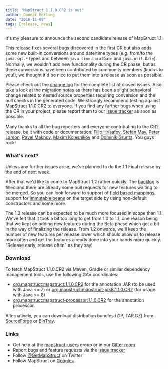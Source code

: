 ```yaml
---
title: "MapStruct 1.1.0.CR2 is out"
author: Gunnar Morling
date: "2016-11-08"
tags: [release, news]
---
```


It's my pleasure to announce the second candidate release of MapStruct 1.1!

This release fixes several bugs discovered in the first CR but also adds some new built-in conversions around date/time types (e.g. from/to the `java.sql.*` types and between `java.time.LocalDate` and `java.util.Date`).
Normally, we wouldn't add new functionality during the CR phase, but as these conversions have been contributed by community members (kudos to you!), we thought it'd be nice to put them into a release as soon as possible.

<!--more-->

Please check out the [change log](https://github.com/mapstruct/mapstruct/issues?q=milestone%3A1.1.0.CR2) for the complete list of closed issues.
Also take a look at the [migration notes](https://github.com/mapstruct/mapstruct/wiki/Migration-notes#110cr2) as there has been a slight behavioral change related to nested source properties requiring conversion and the null checks in the generated code.
We strongly recommend testing against MapStruct 1.1.0.CR2 to everyone.
If you find any further bugs when using the CR in your project, please report them to our [issue tracker](https://github.com/mapstruct/mapstruct/issues) as soon as possible.

Many thanks to all the bug reporters and everyone contributing to the CR2 release, be it with code or documentation: [Filip Hrisafov](https://github.com/filiphr), [Stefan May](https://github.com/osthus-sm), [Peter Larson](https://github.com/pjlarson), [Pavel Makhov](https://github.com/streetturtle), [Maxim Kolesnikov](https://github.com/xCASx) and [Dominik Gruntz](https://github.com/dgruntz).
You guys rock!

### What's next?

Unless any further issues arise, we've planned to do the 1.1 Final release by the end of next week.

After that we'd like to come to MapStruct 1.2 rather quickly.
The [backlog](https://github.com/mapstruct/mapstruct/issues?q=is%3Aissue+is%3Aopen+label%3Afeature) is filled and there are already some pull requests for new features waiting to be merged.
So you can look forward to support of [field based mappings](https://github.com/mapstruct/mapstruct/issues/557), support for [immutable beans](https://github.com/mapstruct/mapstruct/issues/73) on the target side by using non-default constructors and some more.

The 1.2 release can be expected to be much more focused in scope than 1.1.
We've felt that it took a bit too long to get from 1.0 to 1.1, one reason being that we kept on adding new features during the Beta phase which got a bit in the way of finalizing the release.
From 1.2 onwards, we'll keep the number of new features per release lower which should allow us to release more often and get the features already done into your hands more quickly. "Release early, release often" as they say!

### Download

To fetch MapStruct 1.1.0.CR2 via Maven, Gradle or similar dependency management tools, use the following GAV coordinates:

* [org.mapstruct:mapstruct:1.1.0.CR2](http://search.maven.org/#artifactdetails|org.mapstruct|mapstruct|1.1.0.CR2|jar) for the annotation JAR (to be used with Java <= 7) or [org.mapstruct:mapstruct-jdk8:1.1.0.CR2](http://search.maven.org/#artifactdetails|org.mapstruct|mapstruct-jdk8|1.1.0.CR2|jar) (for usage with Java >= 8)
* [org.mapstruct:mapstruct-processor:1.1.0.CR2](http://search.maven.org/#artifactdetails|org.mapstruct|mapstruct-processor|1.1.0.CR2|jar) for the annotation processor.

Alternatively, you can download distribution bundles (ZIP, TAR.GZ) from [SourceForge](http://sourceforge.net/projects/mapstruct/files/1.1.0.CR2/) or [BinTray](https://bintray.com/mapstruct/bundles/mapstruct-dist/1.1.0.CR2).

### Links

* Get help at the [mapstruct-users](https://groups.google.com/forum/?fromgroups#!forum/mapstruct-users) group or in our [Gitter room](https://gitter.im/mapstruct/mapstruct-users)
* Report bugs and feature requests via the [issue tracker](https://github.com/mapstruct/mapstruct/issues)
* Follow [@GetMapStruct](https://twitter.com/GetMapStruct) on Twitter
* Follow MapStruct on [Google+](https://plus.google.com/u/0/118070742567787866481/posts)
